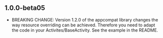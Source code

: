 
## 1.0.0-beta05

- BREAKING CHANGE: Version 1.2.0 of the appcompat library changes the way resource overriding can be achieved. Therefore you need to adapt the code in your Activites/BaseActivity. See the example in the README.
